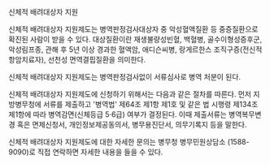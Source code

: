 신체적 배려대상자 지원

신체적 배려대상자 지원제도는 병역판정검사대상자 중 악성혈액질환 등 중증질환으로 확진된 사람이 받을 수 있다. 대상질환이란 재생불량성빈혈, 백혈병, 골수이형성증후군, 악성림프종, 관해 후 5년 이상 경과한 혈액암, 애디슨씨병, 랑게르한스 조직구증(전신적 항암치료자), 선천성 면역결핍질환을 의미한다.

신체적 배려대상자 지원제도는 병역판정검사없이 서류심사로 병역 처분이 된다.

신체적 배려대상자 지원제도에 신청하기 위해서는 다음과 같은 절차를 따른다. 먼저 지방병무청에 서류를 제출하고 '병역법' 제64조 제1항 제1호 및 같은 법 시행령 제134조 제1항에 따라 병역감면(신체등급 5·6급) 여부가 결정된다. 이때 제출서류는 병역복무변경 혹은 면제신청서, 개인정보제공동의서, 병무용진단서, 의무기록지 등을 말한다.

신체적 배려대상자 지원제도에 대한 자세한 문의는 병무청 병무민원상담소 (1588-9090)로 직접 연락하면 자세한 내용을 들을 수 있다.